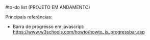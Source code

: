 #to-do list (PROJETO EM ANDAMENTO)

Principais referências:
* Barra de progresso em javascript: https://www.w3schools.com/howto/howto_js_progressbar.asp